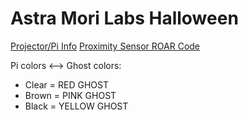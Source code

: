 # Astra Mori Labs Halloween #

[Projector/Pi Info](pi-ir/README.md)
[Proximity Sensor ROAR Code](arduino-roar/README.md)

Pi colors <--> Ghost colors:

* Clear = RED GHOST
* Brown = PINK GHOST
* Black = YELLOW GHOST
